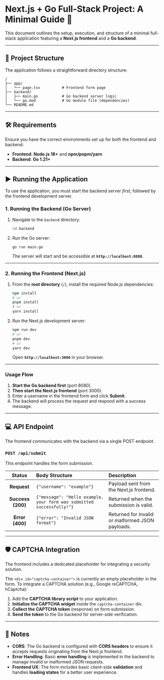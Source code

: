 # Next.js + Go Full-Stack Project: A Minimal Guide 🚀

This document outlines the setup, execution, and structure of a minimal full-stack application featuring a **Next.js frontend** and a **Go backend**.

-----

## 📂 Project Structure

The application follows a straightforward directory structure:

```
/
├── app/
│   └── page.tsx          # Frontend form page
├── backend/
│   ├── main.go           # Go backend server logic
│   └── go.mod            # Go module file (dependencies)
└── README.md
```

-----

## 🛠️ Requirements

Ensure you have the correct environments set up for both the frontend and backend:

  * **Frontend**: **Node.js 18+** and **npm/pnpm/yarn**
  * **Backend**: **Go 1.21+**

-----

## ▶️ Running the Application

To use the application, you must start the backend server *first*, followed by the frontend development server.

### 1\. Running the Backend (Go Server)

1.  Navigate to the `backend` directory:

    ```bash
    cd backend
    ```

2.  Run the Go server:

    ```bash
    go run main.go
    ```

    The server will start and be accessible at **`http://localhost:8080`**.

-----

### 2\. Running the Frontend (Next.js)

1.  From the **root directory** (`/`), install the required Node.js dependencies:

    ```bash
    npm install
    # or
    pnpm install
    # or
    yarn install
    ```

2.  Run the Next.js development server:

    ```bash
    npm run dev
    # or
    pnpm dev
    # or
    yarn dev
    ```

    Open **`http://localhost:3000`** in your browser.

-----

### **Usage Flow**

1.  **Start the Go backend first** (port 8080).
2.  **Then start the Next.js frontend** (port 3000).
3.  Enter a username in the frontend form and click **Submit**.
4.  The backend will process the request and respond with a success message.

-----

## 💻 API Endpoint

The frontend communicates with the backend via a single POST endpoint.

### **`POST /api/submit`**

This endpoint handles the form submission.

| Status | Body Structure | Description |
| :---: | :--- | :--- |
| **Request** | `{"username": "example"}` | Payload sent from the Next.js frontend. |
| **Success (200)** | `{"message": "Hello example, your form was submitted successfully!"}` | Returned when the submission is valid. |
| **Error (400)** | `{"error": "Invalid JSON format"}` | Returned for invalid or malformed JSON payloads. |

-----

## 🛡️ CAPTCHA Integration

The frontend includes a dedicated placeholder for integrating a security solution.

The `<div id="captcha-container">` is currently an empty placeholder in the form. To integrate a CAPTCHA solution (e.g., Google reCAPTCHA, hCaptcha):

1.  Add the **CAPTCHA library script** to your application.
2.  **Initialize the CAPTCHA widget** inside the `captcha-container` div.
3.  **Collect the CAPTCHA token** (response) on form submission.
4.  **Send the token** to the Go backend for server-side verification.

-----

## 📌 Notes

  * **CORS**: The Go backend is configured with **CORS headers** to ensure it accepts requests originating from the Next.js frontend.
  * **Error Handling**: Basic **error handling** is implemented in the backend to manage invalid or malformed JSON requests.
  * **Frontend UX**: The form includes basic client-side **validation** and handles **loading states** for a better user experience.
